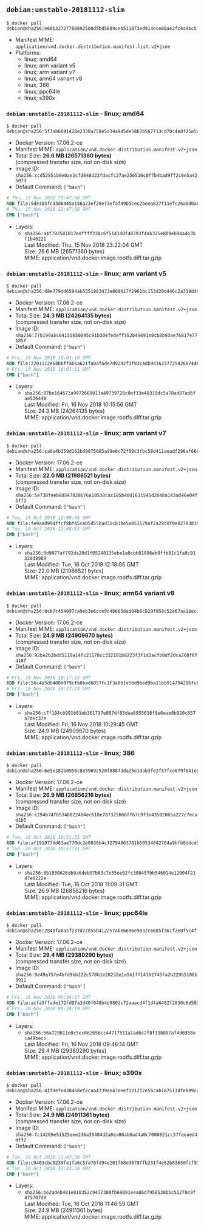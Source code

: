 ## `debian:unstable-20181112-slim`

```console
$ docker pull debian@sha256:e60b32727788692500d5bd5889cea511873ed914ece80ae2fc4a9bc5113cbd75
```

-	Manifest MIME: `application/vnd.docker.distribution.manifest.list.v2+json`
-	Platforms:
	-	linux; amd64
	-	linux; arm variant v5
	-	linux; arm variant v7
	-	linux; arm64 variant v8
	-	linux; 386
	-	linux; ppc64le
	-	linux; s390x

### `debian:unstable-20181112-slim` - linux; amd64

```console
$ docker pull debian@sha256:5f7ab6691428e2338a758e5d34a945de58b7b567713cd70c4e8f25e5a4b866cf
```

-	Docker Version: 17.06.2-ce
-	Manifest MIME: `application/vnd.docker.distribution.manifest.v2+json`
-	Total Size: **26.6 MB (26571360 bytes)**  
	(compressed transfer size, not on-disk size)
-	Image ID: `sha256:ccd52851b9e0ae2cfd648d23fdacfc27ae256510c0f7b4bad9ff2c0e5a425073`
-	Default Command: `["bash"]`

```dockerfile
# Thu, 15 Nov 2018 22:47:58 GMT
ADD file:5de305fc33d6445a156a23ef28e73efaf49b5cec2beea827f11efc26a0d0a88c in / 
# Thu, 15 Nov 2018 22:47:58 GMT
CMD ["bash"]
```

-	Layers:
	-	`sha256:a4f793501817edffff238c6f5141d0f48793f4ab325e809eb94a4b3bf1b46221`  
		Last Modified: Thu, 15 Nov 2018 23:22:04 GMT  
		Size: 26.6 MB (26571360 bytes)  
		MIME: application/vnd.docker.image.rootfs.diff.tar.gzip

### `debian:unstable-20181112-slim` - linux; arm variant v5

```console
$ docker pull debian@sha256:48e779dd6594ab5351983473e868617f2961bc153d20d446c2a319d49d97343d
```

-	Docker Version: 17.06.2-ce
-	Manifest MIME: `application/vnd.docker.distribution.manifest.v2+json`
-	Total Size: **24.3 MB (24264135 bytes)**  
	(compressed transfer size, not on-disk size)
-	Image ID: `sha256:77b199a5c64155650045c81b304fedeff352b49691e8cb8b93ae76817e77185f`
-	Default Command: `["bash"]`

```dockerfile
# Fri, 16 Nov 2018 10:01:10 GMT
ADD file:2201112e64bbffab6a621fa8afade7d9292f3f83c4db9d16337725826874469d in / 
# Fri, 16 Nov 2018 10:01:11 GMT
CMD ["bash"]
```

-	Layers:
	-	`sha256:07be164673a9972669013a49739728c0ef33e48319dc5a78ad87ad6fae536448`  
		Last Modified: Fri, 16 Nov 2018 10:15:56 GMT  
		Size: 24.3 MB (24264135 bytes)  
		MIME: application/vnd.docker.image.rootfs.diff.tar.gzip

### `debian:unstable-20181112-slim` - linux; arm variant v7

```console
$ docker pull debian@sha256:ca0a4b359d162bd9075085a99e0c72f99c3fbc58d411aeadf298af669b957161
```

-	Docker Version: 17.06.2-ce
-	Manifest MIME: `application/vnd.docker.distribution.manifest.v2+json`
-	Total Size: **22.0 MB (21986521 bytes)**  
	(compressed transfer size, not on-disk size)
-	Image ID: `sha256:5e738feeb88547828676a18538cac185b40d1631545d2848a143ad46e04f5ff2`
-	Default Command: `["bash"]`

```dockerfile
# Tue, 16 Oct 2018 12:08:45 GMT
ADD file:fe9aad994ffcf8bf45ce05d55bad31cb1be5e051179af2a29c0f0e02703815fd in / 
# Tue, 16 Oct 2018 12:08:51 GMT
CMD ["bash"]
```

-	Layers:
	-	`sha256:0d9077af792da20d1f05248135ebe1a0cbb01996eb0ffb91c1fa8c9132dd8989`  
		Last Modified: Tue, 16 Oct 2018 12:18:05 GMT  
		Size: 22.0 MB (21986521 bytes)  
		MIME: application/vnd.docker.image.rootfs.diff.tar.gzip

### `debian:unstable-20181112-slim` - linux; arm64 variant v8

```console
$ docker pull debian@sha256:0cb7c454097ca9eb3e6cce9c4b6658ad94b6c829f858c52e67aa18ec72595d18
```

-	Docker Version: 17.06.2-ce
-	Manifest MIME: `application/vnd.docker.distribution.manifest.v2+json`
-	Total Size: **24.9 MB (24909670 bytes)**  
	(compressed transfer size, not on-disk size)
-	Image ID: `sha256:92be2b2bdd5110a14fc21178cc332181b8223f3f1d2acfb0df20ca268f6fa18f`
-	Default Command: `["bash"]`

```dockerfile
# Fri, 16 Nov 2018 10:17:23 GMT
ADD file:56c4a5d8400d079cfb0bad6057fc1f3a0b1e56d9bed9ba11bb914794206fc8fd in / 
# Fri, 16 Nov 2018 10:17:24 GMT
CMD ["bash"]
```

-	Layers:
	-	`sha256:c7f104cb991b81eb361737e887df85daa6955616f9e6eae8b920c857a7dec37e`  
		Last Modified: Fri, 16 Nov 2018 10:29:45 GMT  
		Size: 24.9 MB (24909670 bytes)  
		MIME: application/vnd.docker.image.rootfs.diff.tar.gzip

### `debian:unstable-20181112-slim` - linux; 386

```console
$ docker pull debian@sha256:6e5e382b0950c8e39692520f88873da23e1dab3fe2f57fce079f641e85286270
```

-	Docker Version: 17.06.2-ce
-	Manifest MIME: `application/vnd.docker.distribution.manifest.v2+json`
-	Total Size: **26.9 MB (26856216 bytes)**  
	(compressed transfer size, not on-disk size)
-	Image ID: `sha256:c294b74fb534b822404ec610e787325b66ff67c9f3e43502065a227c7ecad1b5`
-	Default Command: `["bash"]`

```dockerfile
# Tue, 16 Oct 2018 10:51:31 GMT
ADD file:af191077dd83ae770dc2e0030b4c72794063781b50534842704a9bfb8ddcd514 in / 
# Tue, 16 Oct 2018 10:51:31 GMT
CMD ["bash"]
```

-	Layers:
	-	`sha256:8b1030626db9a6deb57b83c7e55ee02fc308457bb546014e12004f21d7e0222e`  
		Last Modified: Tue, 16 Oct 2018 11:09:31 GMT  
		Size: 26.9 MB (26856216 bytes)  
		MIME: application/vnd.docker.image.rootfs.diff.tar.gzip

### `debian:unstable-20181112-slim` - linux; ppc64le

```console
$ docker pull debian@sha256:2840fa8a5f237d72855b412257abe6696e9832c6685f361f2e0f5c4f1b4787b2
```

-	Docker Version: 17.06.2-ce
-	Manifest MIME: `application/vnd.docker.distribution.manifest.v2+json`
-	Total Size: **29.4 MB (29380290 bytes)**  
	(compressed transfer size, not on-disk size)
-	Image ID: `sha256:9e49a75fe4bfd9bb222c578b1e20232e1a5b1ff14162745fa2b229b5108b3911`
-	Default Command: `["bash"]`

```dockerfile
# Fri, 16 Nov 2018 09:34:17 GMT
ADD file:acfa3ffade172fd07a3d40f048b4d9802c72aaacd4f1d4a6482f2030c6d582eb in / 
# Fri, 16 Nov 2018 09:34:19 GMT
CMD ["bash"]
```

-	Layers:
	-	`sha256:56a729b11e0c5ec662656cc44717511a1ad6c2f8f13b887af4d0358eca49becc`  
		Last Modified: Fri, 16 Nov 2018 09:46:14 GMT  
		Size: 29.4 MB (29380290 bytes)  
		MIME: application/vnd.docker.image.rootfs.diff.tar.gzip

### `debian:unstable-20181112-slim` - linux; s390x

```console
$ docker pull debian@sha256:41fdefe438468ef2caa4739ee47eeef121212e5bcab187513dfe089cccbca848
```

-	Docker Version: 17.06.2-ce
-	Manifest MIME: `application/vnd.docker.distribution.manifest.v2+json`
-	Total Size: **24.9 MB (24911361 bytes)**  
	(compressed transfer size, not on-disk size)
-	Image ID: `sha256:fc14269e51525eee2d6a30404d2a8ea00ab0ad4a0c7000821cc37feeaed4dff2`
-	Default Command: `["bash"]`

```dockerfile
# Tue, 16 Oct 2018 11:43:30 GMT
ADD file:c9403cbc0239fe1fa6c57a78fd94e201f68e3878ffb231f4e82b83650fcf936c in / 
# Tue, 16 Oct 2018 11:43:30 GMT
CMD ["bash"]
```

-	Layers:
	-	`sha256:be2adeb481e010352c9477380fb69091eea86d7956530bbc51270c9f475707d8`  
		Last Modified: Tue, 16 Oct 2018 11:46:59 GMT  
		Size: 24.9 MB (24911361 bytes)  
		MIME: application/vnd.docker.image.rootfs.diff.tar.gzip
